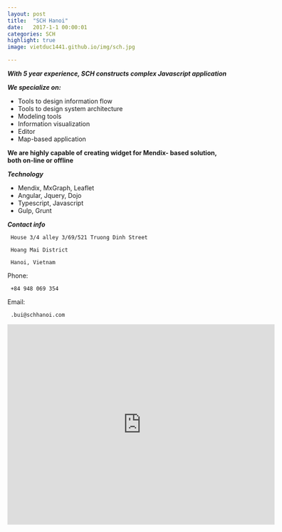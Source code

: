 ```yaml
---
layout: post
title:  "SCH Hanoi"
date:   2017-1-1 00:00:01
categories: SCH
highlight: true
image: vietduc1441.github.io/img/sch.jpg

---
```

*__With 5 year experience, SCH constructs complex Javascript application__*

*__We specialize on:__*

- Tools to design information flow
- Tools to design system architecture
- Modeling tools
- Information visualization
- Editor
- Map-based application

__We are highly capable of creating widget for Mendix- based solution, both on-line or offline__

*__Technology__*

- Mendix, MxGraph, Leaflet
- Angular, Jquery, Dojo
- Typescript, Javascript
- Gulp, Grunt

*__Contact info__*

```
 House 3/4 alley 3/69/521 Truong Dinh Street

 Hoang Mai District

 Hanoi, Vietnam
```
Phone:

```
 +84 948 069 354 
```

Email:

```
 .bui@schhanoi.com
```

<iframe src="https://www.google.com/maps/embed?pb=!1m14!1m12!1m3!1d7450.700098841753!2d105.84728081845846!3d20.978600780571185!2m3!1f0!2f0!3f0!3m2!1i1024!2i768!4f13.1!5e0!3m2!1sen!2s!4v1479355139186" width="600" height="450" frameborder="0" style="border:0" ></iframe>
